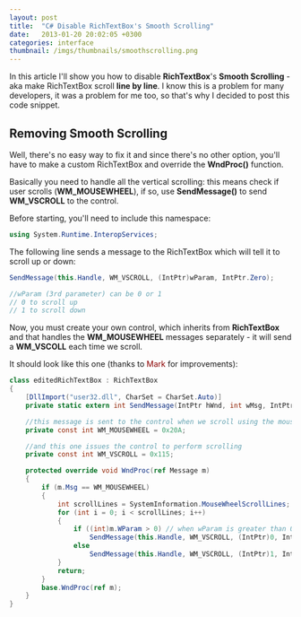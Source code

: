```yaml
---
layout: post
title:  "C# Disable RichTextBox's Smooth Scrolling"
date:   2013-01-20 20:02:05 +0300
categories: interface
thumbnail: /imgs/thumbnails/smoothscrolling.png
---
```


In this article I'll show you how to disable **RichTextBox**'s **Smooth Scrolling** - aka make RichTextBox scroll **line by line**. I know this is a problem for many developers, it was a problem for me too, so that's why I decided to post this code snippet.

## Removing Smooth Scrolling

Well, there's no easy way to fix it and since there's no other option, you'll have to make a custom RichTextBox and override the **WndProc()** function.

Basically you need to handle all the vertical scrolling: this means check if user scrolls (**WM_MOUSEWHEEL**), if so, use **SendMessage()** to send **WM_VSCROLL** to the control.

Before starting, you'll need to include this namespace:

```csharp
using System.Runtime.InteropServices;
```

The following line sends a message to the RichTextBox which will tell it to scroll up or down:

```csharp
SendMessage(this.Handle, WM_VSCROLL, (IntPtr)wParam, IntPtr.Zero);

//wParam (3rd parameter) can be 0 or 1
// 0 to scroll up
// 1 to scroll down 
```

Now, you must create your own control, which inherits from **RichTextBox** and that handles the **WM_MOUSEWHEEL** messages separately - it will send a **WM_VSCOLL** each time we scroll.

It should look like this one (thanks to <font color="darkred">Mark</font> for improvements):

```csharp
class editedRichTextBox : RichTextBox
{
    [DllImport("user32.dll", CharSet = CharSet.Auto)]
    private static extern int SendMessage(IntPtr hWnd, int wMsg, IntPtr wParam, IntPtr lParam);

    //this message is sent to the control when we scroll using the mouse
    private const int WM_MOUSEWHEEL = 0x20A;

    //and this one issues the control to perform scrolling
    private const int WM_VSCROLL = 0x115;

    protected override void WndProc(ref Message m)
    {
        if (m.Msg == WM_MOUSEWHEEL)
        {
            int scrollLines = SystemInformation.MouseWheelScrollLines;
            for (int i = 0; i < scrollLines; i++)
            {
                if ((int)m.WParam > 0) // when wParam is greater than 0
                    SendMessage(this.Handle, WM_VSCROLL, (IntPtr)0, IntPtr.Zero); // scroll up 
                else  
                    SendMessage(this.Handle, WM_VSCROLL, (IntPtr)1, IntPtr.Zero); // else scroll down
            }
            return;
        }
        base.WndProc(ref m);
    }
}
```